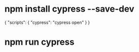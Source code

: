 # npm install cypress --save-dev

{
  "scripts": {
    "cypress": "cypress open"
  }
}

# npm run cypress
